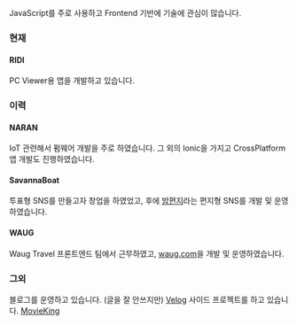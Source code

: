 JavaScript를 주로 사용하고 Frontend 기반에 기술에 관심이 많습니다.

### 현재
#### RIDI
PC Viewer용 앱을 개발하고 있습니다.

### 이력
#### NARAN
IoT 관련해서 펌웨어 개발을 주로 하였습니다. 그 외의 Ionic을 가지고 CrossPlatform 앱 개발도 진행하였습니다.

#### SavannaBoat
투표형 SNS를 만들고자 창업을 하였었고, 후에 [밤편지](https://bamletter.com/)라는 편지형 SNS를 개발 및 운영하였습니다.

#### WAUG
Waug Travel 프론트엔드 팀에서 근무하였고, [waug.com](https://www.waug.com/ko/)을 개발 및 운영하였습니다.

### 그외
블로그를 운영하고 있습니다. (글을 잘 안쓰지만) [Velog](https://velog.io/@eomttt)
사이드 프로젝트를 하고 있습니다. [MovieKing](https://github.com/eomttt/movie-king)
